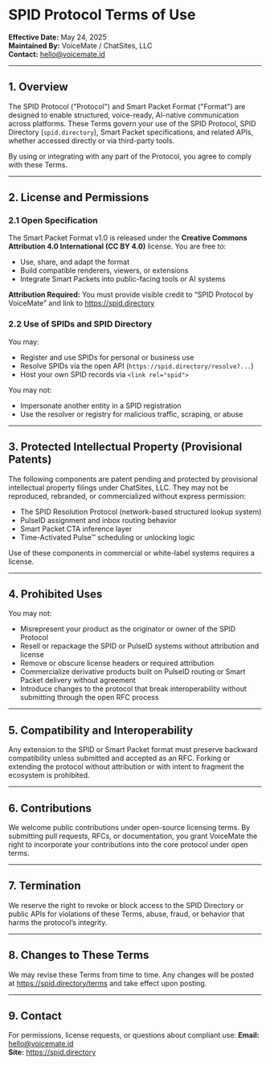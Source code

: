 # SPID Protocol Terms of Use

**Effective Date:** May 24, 2025  
**Maintained By:** VoiceMate / ChatSites, LLC  
**Contact:** hello@voicemate.id

---

## 1. Overview
The SPID Protocol ("Protocol") and Smart Packet Format ("Format") are designed to enable structured, voice-ready, AI-native communication across platforms. These Terms govern your use of the SPID Protocol, SPID Directory (`spid.directory`), Smart Packet specifications, and related APIs, whether accessed directly or via third-party tools.

By using or integrating with any part of the Protocol, you agree to comply with these Terms.

---

## 2. License and Permissions

### 2.1 Open Specification
The Smart Packet Format v1.0 is released under the **Creative Commons Attribution 4.0 International (CC BY 4.0)** license. You are free to:
- Use, share, and adapt the format
- Build compatible renderers, viewers, or extensions
- Integrate Smart Packets into public-facing tools or AI systems

**Attribution Required:** You must provide visible credit to “SPID Protocol by VoiceMate” and link to https://spid.directory

### 2.2 Use of SPIDs and SPID Directory
You may:
- Register and use SPIDs for personal or business use
- Resolve SPIDs via the open API (`https://spid.directory/resolve?...`)
- Host your own SPID records via `<link rel="spid">`

You may not:
- Impersonate another entity in a SPID registration
- Use the resolver or registry for malicious traffic, scraping, or abuse

---

## 3. Protected Intellectual Property (Provisional Patents)
The following components are patent pending and protected by provisional intellectual property filings under ChatSites, LLC. They may not be reproduced, rebranded, or commercialized without express permission:
- The SPID Resolution Protocol (network-based structured lookup system)
- PulseID assignment and inbox routing behavior
- Smart Packet CTA inference layer
- Time-Activated Pulse™ scheduling or unlocking logic

Use of these components in commercial or white-label systems requires a license.

---

## 4. Prohibited Uses
You may not:
- Misrepresent your product as the originator or owner of the SPID Protocol
- Resell or repackage the SPID or PulseID systems without attribution and license
- Remove or obscure license headers or required attribution
- Commercialize derivative products built on PulseID routing or Smart Packet delivery without agreement
- Introduce changes to the protocol that break interoperability without submitting through the open RFC process

---

## 5. Compatibility and Interoperability
Any extension to the SPID or Smart Packet format must preserve backward compatibility unless submitted and accepted as an RFC. Forking or extending the protocol without attribution or with intent to fragment the ecosystem is prohibited.

---

## 6. Contributions
We welcome public contributions under open-source licensing terms. By submitting pull requests, RFCs, or documentation, you grant VoiceMate the right to incorporate your contributions into the core protocol under open terms.

---

## 7. Termination
We reserve the right to revoke or block access to the SPID Directory or public APIs for violations of these Terms, abuse, fraud, or behavior that harms the protocol’s integrity.

---

## 8. Changes to These Terms
We may revise these Terms from time to time. Any changes will be posted at https://spid.directory/terms and take effect upon posting.

---

## 9. Contact
For permissions, license requests, or questions about compliant use:
**Email:** hello@voicemate.id  
**Site:** https://spid.directory
